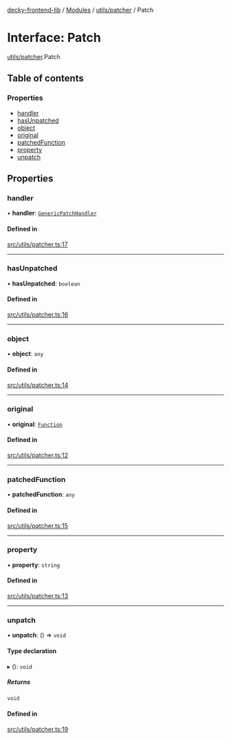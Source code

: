[decky-frontend-lib](../README.md) / [Modules](../modules.md) / [utils/patcher](../modules/utils_patcher.md) / Patch

# Interface: Patch

[utils/patcher](../modules/utils_patcher.md).Patch

## Table of contents

### Properties

- [handler](utils_patcher.Patch.md#handler)
- [hasUnpatched](utils_patcher.Patch.md#hasunpatched)
- [object](utils_patcher.Patch.md#object)
- [original](utils_patcher.Patch.md#original)
- [patchedFunction](utils_patcher.Patch.md#patchedfunction)
- [property](utils_patcher.Patch.md#property)
- [unpatch](utils_patcher.Patch.md#unpatch)

## Properties

### handler

• **handler**: [`GenericPatchHandler`](../modules/utils_patcher._internal_.md#genericpatchhandler)

#### Defined in

[src/utils/patcher.ts:17](https://github.com/SteamDeckHomebrew/decky-frontend-lib/blob/5f0470c/src/utils/patcher.ts#L17)

___

### hasUnpatched

• **hasUnpatched**: `boolean`

#### Defined in

[src/utils/patcher.ts:16](https://github.com/SteamDeckHomebrew/decky-frontend-lib/blob/5f0470c/src/utils/patcher.ts#L16)

___

### object

• **object**: `any`

#### Defined in

[src/utils/patcher.ts:14](https://github.com/SteamDeckHomebrew/decky-frontend-lib/blob/5f0470c/src/utils/patcher.ts#L14)

___

### original

• **original**: [`Function`]( https://developer.mozilla.org/en-US/docs/Web/JavaScript/Reference/Global_Objects/Function )

#### Defined in

[src/utils/patcher.ts:12](https://github.com/SteamDeckHomebrew/decky-frontend-lib/blob/5f0470c/src/utils/patcher.ts#L12)

___

### patchedFunction

• **patchedFunction**: `any`

#### Defined in

[src/utils/patcher.ts:15](https://github.com/SteamDeckHomebrew/decky-frontend-lib/blob/5f0470c/src/utils/patcher.ts#L15)

___

### property

• **property**: `string`

#### Defined in

[src/utils/patcher.ts:13](https://github.com/SteamDeckHomebrew/decky-frontend-lib/blob/5f0470c/src/utils/patcher.ts#L13)

___

### unpatch

• **unpatch**: () => `void`

#### Type declaration

▸ (): `void`

##### Returns

`void`

#### Defined in

[src/utils/patcher.ts:19](https://github.com/SteamDeckHomebrew/decky-frontend-lib/blob/5f0470c/src/utils/patcher.ts#L19)
